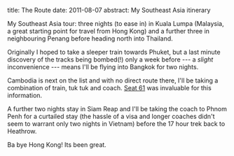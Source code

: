 title: The Route
date: 2011-08-07
abstract: My Southeast Asia itinerary

My Southeast Asia tour: three nights (to ease in) in Kuala Lumpa (Malaysia, a
great starting point for travel from Hong Kong) and a further three in
neighbouring Penang before heading north into Thailand.

Originally I hoped to take a sleeper train towards Phuket, but a last minute
discovery of the tracks being bombed(!) only a week before --- a *slight*
inconvenience --- means I'll be flying into Bangkok for two nights.

Cambodia is next on the list and with no direct route there, I'll be taking a
combination of train, tuk tuk and coach. [Seat 61][] was invaluable for this
information.

A further two nights stay in Siam Reap and I'll be taking the coach to Phnom
Penh for a curtailed stay (the hassle of a visa and longer coaches didn't seem
to warrant only two nights in Vietnam) before the 17 hour trek back to Heathrow.

Ba bye Hong Kong! Its been great.

  [Seat 61]: http://www.seat61.com/Cambodia.htm#Siem%20Reap

